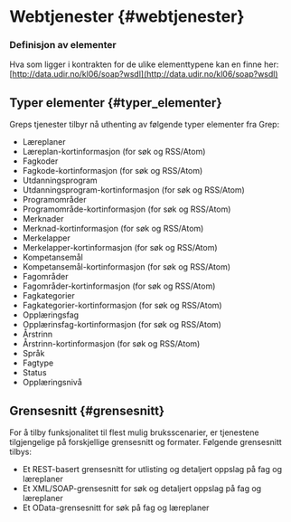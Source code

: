 # Webtjenester {#webtjenester}

### Definisjon av elementer
Hva som ligger i kontrakten for de ulike elementtypene kan en finne her: [http://data.udir.no/kl06/soap?wsdl](http://data.udir.no/kl06/soap?wsdl)
## Typer elementer {#typer_elementer}

Greps tjenester tilbyr nå uthenting av følgende typer elementer fra Grep:

*   Læreplaner
*   Læreplan-kortinformasjon (for søk og RSS/Atom)
*   Fagkoder
*   Fagkode-kortinformasjon (for søk og RSS/Atom)
*   Utdanningsprogram
*   Utdanningsprogram-kortinformasjon (for søk og RSS/Atom)
*   Programområder
*   Programområde-kortinformasjon (for søk og RSS/Atom)
*   Merknader
*   Merknad-kortinformasjon (for søk og RSS/Atom)
*   Merkelapper
*   Merkelapper-kortinformasjon (for søk og RSS/Atom)
*   Kompetansemål
*   Kompetansemål-kortinformasjon (for søk og RSS/Atom)
*   Fagområder
*   Fagområder-kortinformasjon (for søk og RSS/Atom)
*   Fagkategorier
*   Fagkategorier-kortinformasjon (for søk og RSS/Atom)
*   Opplæringsfag
*   Opplærinsfag-kortinformasjon (for søk og RSS/Atom)
*   Årstrinn
*   Årstrinn-kortinformasjon (for søk og RSS/Atom)
*   Språk
*   Fagtype
*   Status
*   Opplæringsnivå

## Grensesnitt {#grensesnitt}

For å tilby funksjonalitet til flest mulig bruksscenarier, er tjenestene tilgjengelige på forskjellige grensesnitt og formater. Følgende grensesnitt tilbys:

*   Et REST-basert grensesnitt for utlisting og detaljert oppslag på fag og læreplaner
*   Et XML/SOAP-grensesnitt for søk og detaljert oppslag på fag og læreplaner
*   Et OData-grensesnitt for søk på fag og læreplaner

